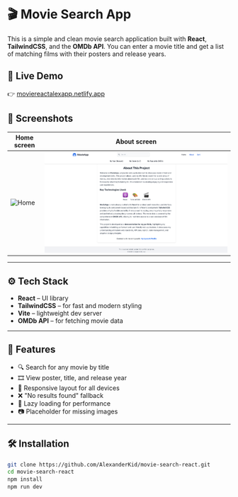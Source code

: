 # 🎬 Movie Search App

This is a simple and clean movie search application built with **React**, **TailwindCSS**, and the **OMDb API**. You can enter a movie title and get a list of matching films with their posters and release years.

## 🔗 Live Demo

👉 [moviereactalexapp.netlify.app](https://moviereactalexapp.netlify.app)

## 📸 Screenshots

| Home screen | About screen |
|------------------|--------------|
| ![Home](screenshots/Home.png) | ![About](screenshots/About.png) |


---

## ⚙️ Tech Stack

- **React** – UI library
- **TailwindCSS** – for fast and modern styling
- **Vite** – lightweight dev server
- **OMDb API** – for fetching movie data

---

## 🚀 Features

- 🔍 Search for any movie by title
- 🎞️ View poster, title, and release year
- 🧱 Responsive layout for all devices
- ❌ "No results found" fallback
- 💨 Lazy loading for performance
- 📷 Placeholder for missing images

---

## 🛠️ Installation

```bash
git clone https://github.com/AlexanderKid/movie-search-react.git
cd movie-search-react
npm install
npm run dev
